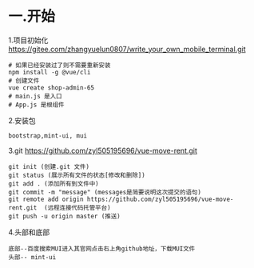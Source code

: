 # 一.开始

1.项目初始化 https://gitee.com/zhangyuelun0807/write_your_own_mobile_terminal.git

```
# 如果已经安装过了则不需要重新安装
npm install -g @vue/cli
# 创建文件
vue create shop-admin-65
# main.js 是入口
# App.js 是根组件

```

2.安装包

```
bootstrap,mint-ui, mui
```

3.git https://github.com/zyl505195696/vue-move-rent.git

```
git init (创建.git 文件)
git status (展示所有文件的状态[修改和删除])
git add . (添加所有到文件中)
git commit -m "message" (messages是简要说明这次提交的语句)
git remote add origin https://github.com/zyl505195696/vue-move-rent.git  (远程连接代码托管平台)
git push -u origin master (推送)
```

4.头部和底部

```
底部--百度搜索MUI进入其官网点击右上角github地址，下载MUI文件 
头部-- mint-ui
```





```

```

```

```


